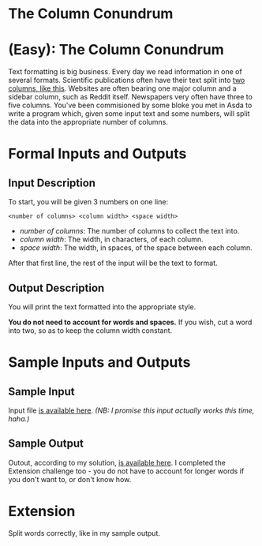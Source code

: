 # The Column Conundrum
<div class="md"><h1><a href="#EasyIcon"></a> <strong>(Easy)</strong>: The Column Conundrum</h1>
<p>Text formatting is big business. Every day we read information in one of several formats. Scientific publications often have their text split into <a href="https://isotropic.org/papers/chicken.pdf">two columns, like this</a>. Websites are often bearing one major column and a sidebar column, such as Reddit itself. Newspapers very often have three to five columns. You've been commisioned by some bloke you met in Asda to write a program which, given some input text and some numbers, will split the data into the appropriate number of columns.</p>
<h1>Formal Inputs and Outputs</h1>
<h2>Input Description</h2>
<p>To start, you will be given 3 numbers on one line:</p>
<pre><code>&lt;number of columns&gt; &lt;column width&gt; &lt;space width&gt;
</code></pre>
<ul>
<li><em>number of columns</em>: The number of columns to collect the text into.</li>
<li><em>column width</em>: The width, in characters, of each column.</li>
<li><em>space width</em>: The width, in spaces, of the space between each column.</li>
</ul>
<p>After that first line, the rest of the input will be the text to format.</p>
<h2>Output Description</h2>
<p>You will print the text formatted into the appropriate style.</p>
<p><strong>You do not need to account for words and spaces.</strong> If you wish, cut a word into two, so as to keep the column width constant.</p>
<h1>Sample Inputs and Outputs</h1>
<h2>Sample Input</h2>
<p>Input file <a href="https://gist.githubusercontent.com/Quackmatic/b19f592be2c0ee9e22d7/raw/45457a757d1f126d94a4736354c78906eeb819a3/c182e-input.txt">is available here</a>. <em>(NB: I promise this input actually works this time, haha.)</em></p>
<h2>Sample Output</h2>
<p>Outout, according to my solution, <a href="https://gist.githubusercontent.com/Quackmatic/1ef9af9f3989e48ee1c4/raw/4cbcd546b7bc1dd415b9a804eb93e671d927cb43/c182e-output.txt">is available here</a>. I completed the Extension challenge too - you do not have to account for longer words if you don't want to, or don't know how.</p>
<h1>Extension</h1>
<p>Split words correctly, like in my sample output.</p>
</div>
